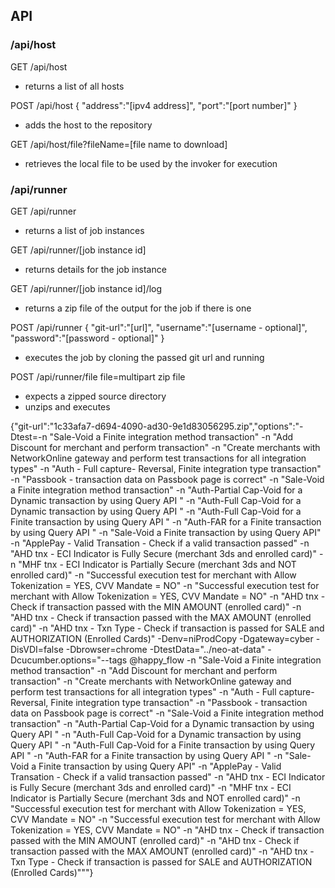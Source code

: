 ## API


### /api/host

GET /api/host
- returns a list of all hosts

POST /api/host
{
  "address":"[ipv4 address]",
  "port":"[port number]"
}
- adds the host to the repository

GET /api/host/file?fileName=[file name to download]
- retrieves the local file to be used by the invoker for execution


### /api/runner

GET /api/runner
- returns a list of job instances

GET /api/runner/[job instance id]
- returns details for the job instance

GET /api/runner/[job instance id]/log
- returns a zip file of the output for the job if there is one

POST /api/runner
{
  "git-url":"[url]",
  "username":"[username - optional]",
  "password":"[password - optional]"
}
- executes the job by cloning the passed git url and running

POST /api/runner/file
file=multipart zip file
- expects a zipped source directory
- unzips and executes


{"git-url":"1c33afa7-d694-4090-ad30-9e1d83056295.zip","options":"-Dtest=-n \"Sale-Void a Finite integration method transaction\" -n \"Add Discount for merchant and perform transaction\" -n \"Create merchants with NetworkOnline gateway and perform test transactions for all integration types\" -n \"Auth - Full capture- Reversal, Finite integration type transaction\" -n \"Passbook - transaction data on Passbook page is correct\" -n \"Sale-Void a Finite integration method transaction\" -n \"Auth-Partial Cap-Void for a Dynamic transaction by using Query API \" -n \"Auth-Full Cap-Void for a Dynamic transaction by using Query API \" -n \"Auth-Full Cap-Void for a Finite transaction by using Query API \" -n \"Auth-FAR for a Finite transaction by using Query API \" -n \"Sale-Void a Finite transaction by using Query API\" -n \"ApplePay - Valid Transation - Check if a valid transaction passed\" -n \"AHD tnx - ECI Indicator is Fully Secure (merchant 3ds and enrolled card)\" -n \"MHF tnx - ECI Indicator is Partially Secure (merchant 3ds and NOT enrolled card)\" -n \"Successful execution test for merchant with Allow Tokenization = YES, CVV Mandate = NO\" -n \"Successful execution test for merchant with Allow Tokenization = YES, CVV Mandate = NO\" -n \"AHD tnx - Check if transaction passed with the MIN AMOUNT (enrolled card)\" -n \"AHD tnx - Check if transaction passed with the MAX AMOUNT (enrolled card)\" -n \"AHD tnx - Txn Type - Check if transaction is passed for SALE and AUTHORIZATION (Enrolled Cards)\" -Denv=niProdCopy -Dgateway=cyber -DisVDI=false -Dbrowser=chrome -DtestData=\"../neo-at-data\" -Dcucumber.options=\"--tags @happy_flow -n \"Sale-Void a Finite integration method transaction\" -n \"Add Discount for merchant and perform transaction\" -n \"Create merchants with NetworkOnline gateway and perform test transactions for all integration types\" -n \"Auth - Full capture- Reversal, Finite integration type transaction\" -n \"Passbook - transaction data on Passbook page is correct\" -n \"Sale-Void a Finite integration method transaction\" -n \"Auth-Partial Cap-Void for a Dynamic transaction by using Query API \" -n \"Auth-Full Cap-Void for a Dynamic transaction by using Query API \" -n \"Auth-Full Cap-Void for a Finite transaction by using Query API \" -n \"Auth-FAR for a Finite transaction by using Query API \" -n \"Sale-Void a Finite transaction by using Query API\" -n \"ApplePay - Valid Transation - Check if a valid transaction passed\" -n \"AHD tnx - ECI Indicator is Fully Secure (merchant 3ds and enrolled card)\" -n \"MHF tnx - ECI Indicator is Partially Secure (merchant 3ds and NOT enrolled card)\" -n \"Successful execution test for merchant with Allow Tokenization = YES, CVV Mandate = NO\" -n \"Successful execution test for merchant with Allow Tokenization = YES, CVV Mandate = NO\" -n \"AHD tnx - Check if transaction passed with the MIN AMOUNT (enrolled card)\" -n \"AHD tnx - Check if transaction passed with the MAX AMOUNT (enrolled card)\" -n \"AHD tnx - Txn Type - Check if transaction is passed for SALE and AUTHORIZATION (Enrolled Cards)\"\""}
